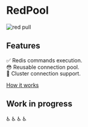 # RedPool
![red pull](https://github.com/general-CbIC/red_pool/assets/3294891/4105cca2-7605-4107-9afe-75ad8dcd008d)


## Features

✅ Redis commands execution.  
😳 Reusable connection pool.  
🤯 Cluster connection support.

[How it works](./docs/how-it-works.md)

## Work in progress

♿️ ♿️ ♿️ ♿️

